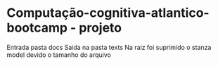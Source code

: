 # Computação-cognitiva-atlantico-bootcamp - projeto
Entrada pasta docs
Saida na pasta texts
Na raiz foi suprimido o stanza model devido o tamanho do arquivo